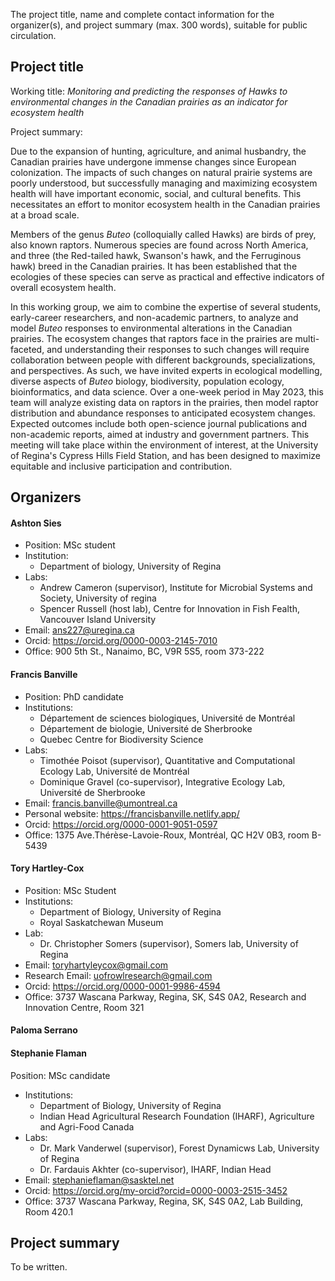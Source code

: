 The project title, name and complete contact information for the organizer(s), and project summary (max. 300 words), suitable for public circulation.

## Project title

Working title: _Monitoring and predicting the responses of Hawks to environmental changes in the Canadian prairies as an indicator for ecosystem health_

Project summary: 

Due to the expansion of hunting, agriculture, and animal husbandry, the Canadian prairies have undergone immense changes since European colonization. The impacts of such changes on natural prairie systems are poorly understood, but successfully managing and maximizing ecosystem health will have important economic, social, and cultural benefits. This necessitates an effort to monitor ecosystem health in the Canadian prairies at a broad scale.

Members of the genus _Buteo_ (colloquially called Hawks) are birds of prey, also known raptors. Numerous species are found across North America, and three (the Red-tailed hawk, Swanson's hawk, and the Ferruginous hawk) breed in the Canadian prairies. It has been established that the ecologies of these species can serve as practical and effective indicators of overall ecosystem health.

In this working group, we aim to combine the expertise of several students, early-career researchers, and non-academic partners, to analyze and model _Buteo_ responses to environmental alterations in the Canadian prairies. The ecosystem changes that raptors face in the prairies are multi-faceted, and understanding their responses to such changes will require collaboration between people with different backgrounds, specializations, and perspectives. As such, we have invited experts in ecological modelling, diverse aspects of _Buteo_ biology, biodiversity, population ecology, bioinformatics, and data science. Over a one-week period in May 2023, this team will analyze existing data on raptors in the prairies, then model raptor distribution and abundance responses to anticipated ecosystem changes. Expected outcomes include both open-science journal publications and non-academic reports, aimed at industry and government partners. This meeting will take place within the environment of interest, at the University of Regina's Cypress Hills Field Station, and has been designed to maximize equitable and inclusive participation and contribution. 

## Organizers 

#### Ashton Sies 
- Position: MSc student
- Institution: 
    - Department of biology, University of Regina
- Labs: 
    - Andrew Cameron (supervisor), Institute for Microbial Systems and Society, University of regina
    - Spencer Russell (host lab), Centre for Innovation in Fish Fealth, Vancouver Island University
- Email: ans227@uregina.ca
- Orcid: https://orcid.org/0000-0003-2145-7010
- Office: 900 5th St., Nanaimo, BC, V9R 5S5, room 373-222

#### Francis Banville
- Position: PhD candidate
- Institutions: 
    - Département de sciences biologiques, Université de Montréal
    - Département de biologie, Université de Sherbrooke 
    - Quebec Centre for Biodiversity Science
- Labs: 
    - Timothée Poisot (supervisor), Quantitative and Computational Ecology Lab, Université de Montréal 
    - Dominique Gravel (co-supervisor), Integrative Ecology Lab, Université de Sherbrooke 
- Email: francis.banville@umontreal.ca
- Personal website: https://francisbanville.netlify.app/
- Orcid: https://orcid.org/0000-0001-9051-0597
- Office: 1375 Ave.Thérèse-Lavoie-Roux, Montréal, QC H2V 0B3, room B-5439

#### Tory Hartley-Cox
- Position: MSc Student
- Institutions: 
  - Department of Biology, University of Regina
  - Royal Saskatchewan Museum 
- Lab:
   - Dr. Christopher Somers (supervisor), Somers lab, University of Regina
- Email: toryhartyleycox@gmail.com
- Research Email: uofrowlresearch@gmail.com
- Orcid: https://orcid.org/0000-0001-9986-4594
- Office: 3737 Wascana Parkway, Regina, SK, S4S 0A2, Research and Innovation Centre, Room 321

#### Paloma Serrano

#### Stephanie Flaman
Position: MSc candidate
- Institutions: 
    - Department of Biology, University of Regina
    - Indian Head Agricultural Research Foundation (IHARF), Agriculture and Agri-Food Canada
- Labs: 
    - Dr. Mark Vanderwel (supervisor), Forest Dynamicws Lab, University of Regina 
    - Dr. Fardauis Akhter (co-supervisor), IHARF, Indian Head 
- Email: stephanieflaman@sasktel.net
- Orcid: https://orcid.org/my-orcid?orcid=0000-0003-2515-3452
- Office: 3737 Wascana Parkway, Regina, SK, S4S 0A2, Lab Building, Room 420.1


## Project summary

To be written.
